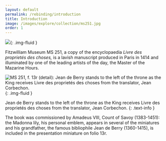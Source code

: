 ```yaml
---
layout: default
permalink: /rebinding/introduction
title: Introduction
image: /images/explore/collection/ms251.jpg
order: 1
---
```

![]({{site.baseurl}}/images/rebinding/1.1.jpg){: .img-fluid }

Fitzwilliam Museum MS 251, a copy of the encyclopaedia _Livre des proprietés des choses,_ is a lavish manuscript produced in Paris in 1414 and illuminated by one of the leading artists of the day, the Master of the Mazarine Hours.

![MS 251, f. 13r (detail): Jean de Berry stands to the left of the throne as the King receives Livre des proprietés des choses from the translator, Jean Corbechon.]({{site.baseurl}}/images/rebinding/UTC_1.2.jpg){: .img-fluid }

Jean de Berry stands to the left of the throne as the King receives Livre des proprietés des choses from the translator, Jean Corbechon.
{: .text-info }

The book was commissioned by Amadeus VIII, Count of Savoy (1383-1451): the Madonna lily, his personal emblem, appears in several of the miniatures and his grandfather, the famous bibliophile Jean de Berry (1360-1415), is included in the presentation miniature on folio 13r.
